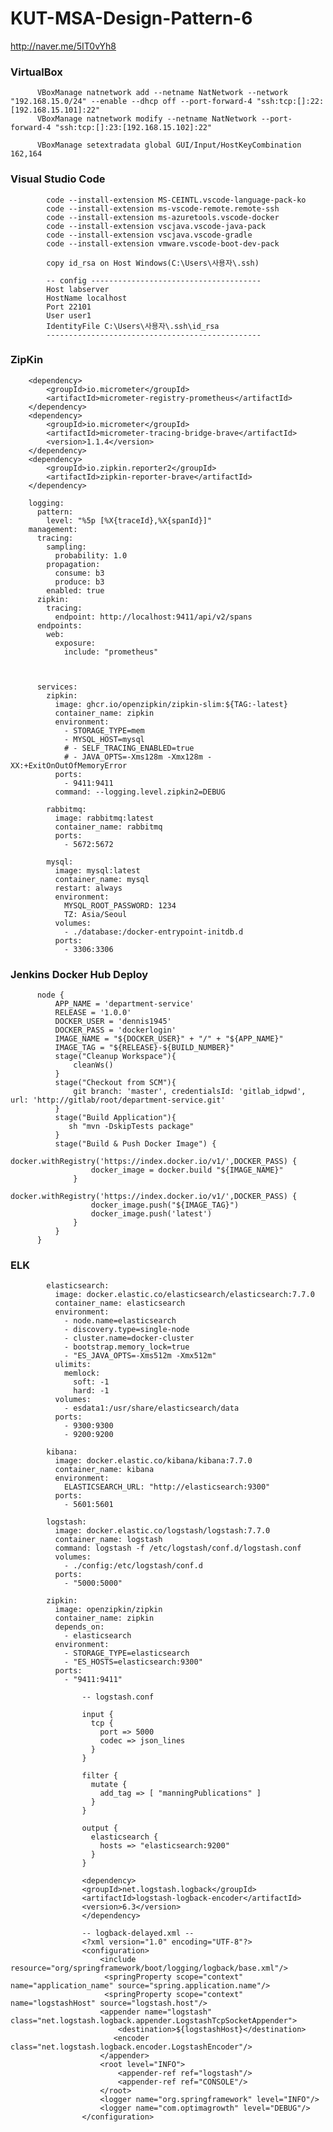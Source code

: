 # KUT-MSA-Design-Pattern-6

http://naver.me/5IT0vYh8

### VirtualBox 

          VBoxManage natnetwork add --netname NatNetwork --network "192.168.15.0/24" --enable --dhcp off --port-forward-4 "ssh:tcp:[]:22:[192.168.15.101]:22"
          VBoxManage natnetwork modify --netname NatNetwork --port-forward-4 "ssh:tcp:[]:23:[192.168.15.102]:22"
          
          VBoxManage setextradata global GUI/Input/HostKeyCombination 162,164

### Visual Studio Code

            code --install-extension MS-CEINTL.vscode-language-pack-ko
            code --install-extension ms-vscode-remote.remote-ssh
            code --install-extension ms-azuretools.vscode-docker
            code --install-extension vscjava.vscode-java-pack
            code --install-extension vscjava.vscode-gradle
            code --install-extension vmware.vscode-boot-dev-pack
          
            copy id_rsa on Host Windows(C:\Users\사용자\.ssh)
          
            -- config --------------------------------------
            Host labserver
            HostName localhost
            Port 22101
            User user1
            IdentityFile C:\Users\사용자\.ssh\id_rsa
            ------------------------------------------------


### ZipKin

        <dependency>
            <groupId>io.micrometer</groupId>
            <artifactId>micrometer-registry-prometheus</artifactId>
        </dependency>
        <dependency>
            <groupId>io.micrometer</groupId>
            <artifactId>micrometer-tracing-bridge-brave</artifactId>
            <version>1.1.4</version>
        </dependency>
        <dependency>
            <groupId>io.zipkin.reporter2</groupId>
            <artifactId>zipkin-reporter-brave</artifactId>
        </dependency>

        logging:
          pattern:
            level: "%5p [%X{traceId},%X{spanId}]"
        management:
          tracing:
            sampling:
              probability: 1.0
            propagation:
              consume: b3
              produce: b3
            enabled: true
          zipkin:
            tracing:
              endpoint: http://localhost:9411/api/v2/spans
          endpoints:
            web:
              exposure:
                include: "prometheus"   



          services:
            zipkin:
              image: ghcr.io/openzipkin/zipkin-slim:${TAG:-latest}
              container_name: zipkin
              environment:
                - STORAGE_TYPE=mem
                - MYSQL_HOST=mysql
                # - SELF_TRACING_ENABLED=true
                # - JAVA_OPTS=-Xms128m -Xmx128m -XX:+ExitOnOutOfMemoryError
              ports:
                - 9411:9411
              command: --logging.level.zipkin2=DEBUG
          
            rabbitmq:
              image: rabbitmq:latest
              container_name: rabbitmq
              ports:
                - 5672:5672
          
            mysql:
              image: mysql:latest
              container_name: mysql
              restart: always
              environment:
                MYSQL_ROOT_PASSWORD: 1234
                TZ: Asia/Seoul
              volumes:
                - ./database:/docker-entrypoint-initdb.d
              ports:
                - 3306:3306

### Jenkins Docker Hub Deploy

          node {
              APP_NAME = 'department-service'
              RELEASE = '1.0.0'
              DOCKER_USER = 'dennis1945'
              DOCKER_PASS = 'dockerlogin'
              IMAGE_NAME = "${DOCKER_USER}" + "/" + "${APP_NAME}"
              IMAGE_TAG = "${RELEASE}-${BUILD_NUMBER}"
              stage("Cleanup Workspace"){
                  cleanWs()
              }
              stage("Checkout from SCM"){
                  git branch: 'master', credentialsId: 'gitlab_idpwd', url: 'http://gitlab/root/department-service.git'
              }
              stage("Build Application"){
                 sh "mvn -DskipTests package"
              }
              stage("Build & Push Docker Image") {
                  docker.withRegistry('https://index.docker.io/v1/',DOCKER_PASS) {
                      docker_image = docker.build "${IMAGE_NAME}"
                  }
                  docker.withRegistry('https://index.docker.io/v1/',DOCKER_PASS) {
                      docker_image.push("${IMAGE_TAG}")
                      docker_image.push('latest')
                  }
              }
          }

### ELK
            elasticsearch:
              image: docker.elastic.co/elasticsearch/elasticsearch:7.7.0
              container_name: elasticsearch
              environment:
                - node.name=elasticsearch
                - discovery.type=single-node
                - cluster.name=docker-cluster
                - bootstrap.memory_lock=true
                - "ES_JAVA_OPTS=-Xms512m -Xmx512m"
              ulimits:
                memlock:
                  soft: -1
                  hard: -1
              volumes:
                - esdata1:/usr/share/elasticsearch/data
              ports:
                - 9300:9300
                - 9200:9200
          
            kibana:
              image: docker.elastic.co/kibana/kibana:7.7.0
              container_name: kibana
              environment:
                ELASTICSEARCH_URL: "http://elasticsearch:9300"
              ports:
                - 5601:5601
          
            logstash:
              image: docker.elastic.co/logstash/logstash:7.7.0
              container_name: logstash
              command: logstash -f /etc/logstash/conf.d/logstash.conf
              volumes:
                - ./config:/etc/logstash/conf.d
              ports:
                - "5000:5000"
          
            zipkin: 
              image: openzipkin/zipkin 
              container_name: zipkin
              depends_on: 
                - elasticsearch
              environment: 
                - STORAGE_TYPE=elasticsearch
                - "ES_HOSTS=elasticsearch:9300"
              ports:
                - "9411:9411"

                    -- logstash.conf

                    input {
                      tcp {
                        port => 5000
                        codec => json_lines
                      }
                    }
                    
                    filter {
                      mutate {
                        add_tag => [ "manningPublications" ]
                      }
                    }
                    
                    output {
                      elasticsearch {
                        hosts => "elasticsearch:9200"
                      }
                    }

                    <dependency>
                    <groupId>net.logstash.logback</groupId>
                    <artifactId>logstash-logback-encoder</artifactId>
                    <version>6.3</version>
                    </dependency>

                    -- logback-delayed.xml -- 
                    <?xml version="1.0" encoding="UTF-8"?>
                    <configuration>
                        <include resource="org/springframework/boot/logging/logback/base.xml"/>
                    	 <springProperty scope="context" name="application_name" source="spring.application.name"/>
                    	 <springProperty scope="context" name="logstashHost" source="logstash.host"/>
                        <appender name="logstash" class="net.logstash.logback.appender.LogstashTcpSocketAppender">
                            <destination>${logstashHost}</destination>
                           <encoder class="net.logstash.logback.encoder.LogstashEncoder"/>
                        </appender>
                        <root level="INFO">
                            <appender-ref ref="logstash"/>
                            <appender-ref ref="CONSOLE"/>
                        </root>
                        <logger name="org.springframework" level="INFO"/>
                        <logger name="com.optimagrowth" level="DEBUG"/>
                    </configuration>
